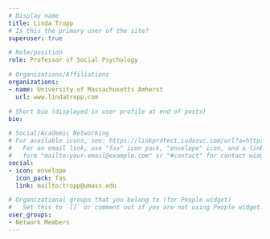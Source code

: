 ```yaml
---
# Display name
title: Linda Tropp
# Is this the primary user of the site?
superuser: true

# Role/position
role: Professor of Social Psychology

# Organizations/Affiliations
organizations:
- name: University of Massachusetts Amherst
  url: www.lindatropp.com

# Short bio (displayed in user profile at end of posts)
bio: 

# Social/Academic Networking
# For available icons, see: https://linkprotect.cudasvc.com/url?a=https%3a%2f%2fsourcethemes.com%2facademic%2fdocs%2fpage-builder%2f%23icons&c=E,1,03Q55I8O6D-V-MsaI5i3Th7UvGHpRVj6l4dANOBXiQaBRckWF-Uxi40d1B8mh5T88rS8FWL6R2UVO5-e4mDAmzVU5C2FJcU0kEkb6Qi2tyc,&typo=1
#   For an email link, use "fas" icon pack, "envelope" icon, and a link in the
#   form "mailto:your-email@example.com" or "#contact" for contact widget.
social:
- icon: envelope
  icon_pack: fas
  link: mailto:tropp@umass.edu

# Organizational groups that you belong to (for People widget)
#   Set this to `[]` or comment out if you are not using People widget.
user_groups:
- Network Members
---
```

